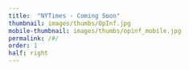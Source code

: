 ```yaml
---
title:  "NYTimes - Coming Soon"
thumbnail: images/thumbs/OpInf.jpg
mobile-thumbnail: images/thumbs/opinf_mobile.jpg
permalink: /#/
order: 1
half: right
---
```

